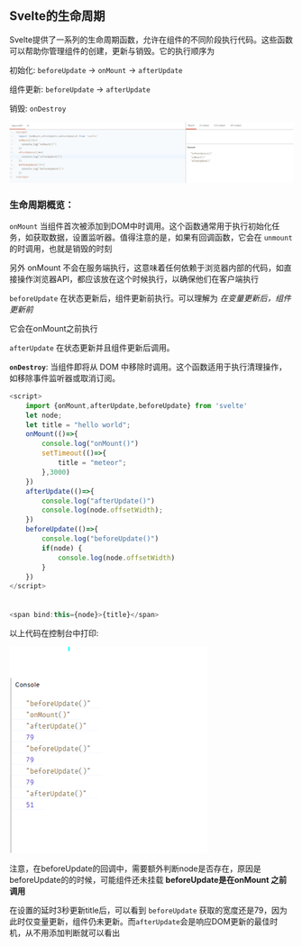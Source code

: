 ## Svelte的生命周期

Svelte提供了一系列的生命周期函数，允许在组件的不同阶段执行代码。这些函数可以帮助你管理组件的创建，更新与销毁。它的执行顺序为

初始化: `beforeUpdate` -> `onMount` -> `afterUpdate` 

组件更新: `beforeUpdate` -> `afterUpdate`

销毁: `onDestroy`

![生命周期](生命周期.png)

### 生命周期概览：

`onMount` 当组件首次被添加到DOM中时调用。这个函数通常用于执行初始化任务，如获取数据，设置监听器。值得注意的是，如果有回调函数，它会在 `unmount`的时调用，也就是销毁的时刻

另外 onMount 不会在服务端执行，这意味着任何依赖于浏览器内部的代码，如直接操作浏览器API，都应该放在这个时候执行，以确保他们在客户端执行

`beforeUpdate` 在状态更新后，组件更新前执行。可以理解为 *在变量更新后，组件更新前* 

它会在onMount之前执行

`afterUpdate` 在状态更新并且组件更新后调用。

**`onDestroy`**: 当组件即将从 DOM 中移除时调用。这个函数适用于执行清理操作，如移除事件监听器或取消订阅。

<script>
    import {onMount,afterUpdate,beforeUpdate} from 'svelte'
    let node;
    let title = "hello world";
    onMount(()=>{
        console.log("onMount()")
        setTimeout(()=>{
            title = "meteor";
        },3000)
    })
    afterUpdate(()=>{
        console.log("afterUpdate()")
        console.log(node.offsetWidth);
    })
    beforeUpdate(()=>{
        console.log("beforeUpdate()")
        if(node) {
            console.log(node.offsetWidth)
        }
    })
</script>

```javascript
<script>
	import {onMount,afterUpdate,beforeUpdate} from 'svelte'
	let node;
	let title = "hello world";
	onMount(()=>{
		console.log("onMount()")
		setTimeout(()=>{
			title = "meteor";
		},3000)
	})
	afterUpdate(()=>{
		console.log("afterUpdate()")
		console.log(node.offsetWidth);
	})
	beforeUpdate(()=>{
		console.log("beforeUpdate()")
		if(node) {
			console.log(node.offsetWidth)
		}
	})
</script>


<span bind:this={node}>{title}</span>
```

以上代码在控制台中打印:

![生命周期](生命周期2.png)

注意，在beforeUpdate的回调中，需要额外判断node是否存在，原因是beforeUpdate的的时候，可能组件还未挂载 **beforeUpdate是在onMount 之前调用**

在设置的延时3秒更新title后，可以看到 `beforeUpdate` 获取的宽度还是79，因为此时仅变量更新，组件仍未更新。而`afterUpdate`会是响应DOM更新的最佳时机，从不用添加判断就可以看出
